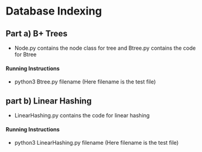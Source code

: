 # Database Indexing
## Part a) B+ Trees
- Node.py contains the node class for tree and Btree.py contains the code for Btree
#### Running Instructions
- python3 Btree.py filename     (Here filename is the test file)
## part b) Linear Hashing
- LinearHashing.py contains the code for linear hashing
#### Running Instructions
- python3 LinearHashing.py filename  (Here filename is the test file)

